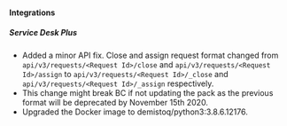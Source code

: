 
#### Integrations
##### Service Desk Plus
- Added a minor API fix. Close and assign request format changed from `api/v3/requests/<Request Id>/close` and `api/v3/requests/<Request Id>/assign` to `api/v3/requests/<Request Id>/_close` and `api/v3/requests/<Request Id>/_assign` respectively. 
- This change might break BC if not updating the pack as the previous format will be deprecated by November 15th 2020.
- Upgraded the Docker image to demistoq/python3:3.8.6.12176.